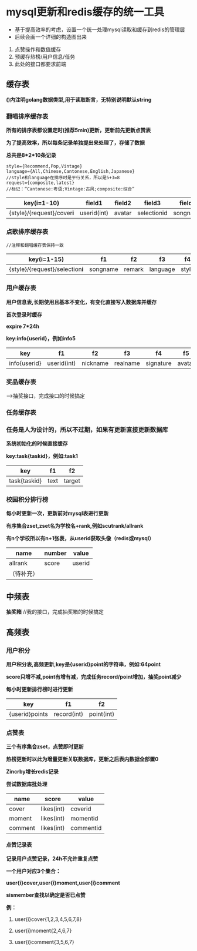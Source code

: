 # mysql更新和redis缓存的统一工具
* 基于提高效率的考虑，设置一个统一处理mysql读取和缓存到redis的管理层
* 后续会画一个详细的构造图出来

1. 点赞操作和数值缓存
2. 预缓存热榜/用户信息/任务
3. 此处的接口都要求前端

## 缓存表

**()内注明golang数据类型,用于读取断言，无特别说明默认string**

### 翻唱排序缓存表

**所有的排序表都设置定时(推荐5min)更新，更新前先更新点赞表**

**为了提高效率，所以每条记录单独提出来处理了，存储了数据**

**总共是8\*2\*10条记录**

```
style={Recommend,Pop,Vintage}
language={All,Chinese,Cantonese,English,Japanese}
//style和language在排序时是平行关系，所以是5+3=8
request={composite,latest}
//标记：“Cantonese:粤语;Vintage:古风;composite:综合”
```

| key(i=1-10)                  | field1      | field2 | field3      | field4   | field5         | field6     | field7 | field8 | field9 | field10  |
| ---------------------------- | ----------- | ------ | ----------- | -------- | -------------- | ---------- | ------ | ------ | ------ | -------- |
| {style}/{request}/cover**i** | userid(int) | avatar | selectionid | songname | classicid(int) | likes(int) | file   | style  | module | language |

### 点歌排序缓存表

```
//注释和翻唱缓存表保持一致
```

| key(i=1-15)                      | f1       | f2     | f3       | f4    | f5          | f6     | f7     |
| -------------------------------- | -------- | ------ | -------- | ----- | ----------- | ------ | ------ |
| {style}/{request}/selection**i** | songname | remark | language | style | userid(int) | avatar | module |

### 用户缓存表

**用户信息表,长期使用且基本不变化，有变化直接写入数据库并缓存**

**首次登录时缓存**

**expire 7\*24h**

**key:info{userid}，例如info5**

| key          | f1          | f2       | f3       | f4        | f5     | f6          | f7   | f8     | f9         | f10              | f11              | f12                 |
| ------------ | ----------- | -------- | -------- | --------- | ------ | ----------- | ---- | ------ | ---------- | ---------------- | ---------------- | ------------------- |
| info{userid} | userid(int) | nickname | realname | signature | avatar | phonenumber | sex  | school | background | avatarvisible(0) | phonesearch(int) | realnamesearch(int) |

### 奖品缓存表

——>抽奖接口，完成接口的时候搞定

### 任务缓存表

### **任务是人为设计的，所以不过期，如果有更新直接更新数据库**

**系统初始化的时候直接缓存**

**key:task{taskid}，例如:task1**

| key          | f1   | f2     |
| ------------ | ---- | ------ |
| task{taskid} | text | target |

### 校园积分排行榜

**每小时更新一次，更新前对mysql表进行更新**

**有序集合zset,zset名为学校名+rank,例如scutrank/allrank**

**有n个学校所以有n+1张表，从userid获取头像（redis或mysql）**

| name       | number | value  |
| ---------- | ------ | ------ |
| allrank    | score  | userid |
| （待补充） |        |        |

## 中频表

**抽奖箱** //我的接口，完成抽奖箱的时候搞定

## 高频表

### 用户积分

**用户积分表,高频更新,key是{userid}point的字符串，例如:64point**

**score只增不减,point有增有减，完成任务record/point增加，抽奖point减少**

**每小时更新排行榜时进行更新**

| key            | f1          | f2         |
| -------------- | ----------- | ---------- |
| {userid}points | record(int) | point(int) |

### 点赞表

**三个有序集合zset，点赞即时更新**

**热榜更新时以此为增量更新关联数据库，更新之后表内数据全部置0**

**Zincrby增长redis记录**

**尝试数据库批处理**

| name    | score      | value     |
| ------- | ---------- | --------- |
| cover   | likes(int) | coverid   |
| moment  | likes(int) | momentid  |
| comment | likes(int) | commentid |

#### 点赞记录表

**记录用户点赞记录，24h不允许重复点赞**

**一个用户对应3个集合：**

**user{i}cover,user{i}moment,user{i}comment**

**sismember查找以确定是否已点赞**

**例：**

1. user{i}cover{1,2,3,4,5,6,7,8}
2. user{i}moment{2,4,6,7}

3. user{i}comment{3,5,6,7}

